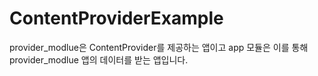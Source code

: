 # ContentProviderExample

provider_modlue은 ContentProvider를 제공하는 앱이고 app 모듈은 이를 통해 provider_modlue 앱의 데이터를 받는 앱입니다.
